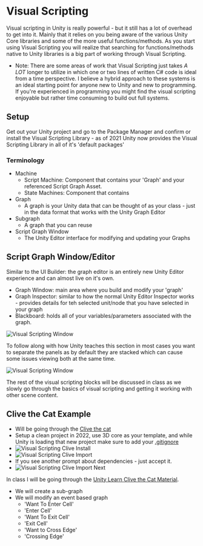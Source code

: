 # Visual Scripting

Visual scripting in Unity is really powerful - but it still has a lot of overhead to get into it. Mainly that it relies on you being aware of the various Unity Core libraries and some of the more useful functions/methods. As you start using Visual Scripting you will realize that searching for functions/methods native to Unity libraries is a big part of working through Visual Scripting.

* Note: There are some areas of work that Visual Scripting just takes *A LOT* longer to utilize in which one or two lines of written C# code is ideal from a time perspective. I believe a hybrid approach to these systems is an ideal starting point for anyone new to Unity and new to programming. If you're experienced in programming you might find the visual scripting enjoyable but rather time consuming to build out full systems.

## Setup

Get out your Unity project and go to the Package Manager and confirm or install the Visual Scripting Library - as of 2021 Unity now provides the Visual Scripting Library in all of it's 'default packages'

### Terminology

* Machine
  * Script Machine: Component that contains your 'Graph' and your referenced Script Graph Asset.
  * State Machines: Component that contains
* Graph
  * A graph is your Unity data that can be thought of as your class - just in the data format that works with the Unity Graph Editor
* Subgraph
  * A graph that you can reuse 
* Script Graph Window
  * The Unity Editor interface for modifying and updating your Graphs

## Script Graph Window/Editor

Similar to the UI Builder: the graph editor is an entirely new Unity Editor experience and can almost live on it's own.

* Graph Window: main area where you build and modify your 'graph'
* Graph Inspector: similar to how the normal Unity Editor Inspector works - provides details for teh selected unit/node that you have selected in your graph
* Blackboard: holds all of your variables/parameters associated with the graph.

![Visual Scripting Window](../images/VisualScriptingEditor.PNG)

To follow along with how Unity teaches this section in most cases you want to separate the panels as by default they are stacked which can cause some issues viewing both at the same time.

![Visual Scripting Window](../images/VisualScriptingEditor_01.PNG)

The rest of the visual scripting blocks will be discussed in class as we slowly go through the basics of visual scripting and getting it working with other scene content.

## Clive the Cat Example

* Will be going through the [Clive the cat](https://learn.unity.com/project/visual-scripting-application-clive-the-cat-s-visual-crypting)
* Setup a clean project in 2022, use 3D core as your template, and while Unity is loading that new project make sure to add your [.gitignore]()
* ![Visual Scripting Clive Install](../images/VS_Clive_01.png)
* ![Visual Scripting Clive Import](../images/VS_Clive_02.png)
* If you see another prompt about dependencies - just accept it.
* ![Visual Scripting Clive Import Next](../images/VS_Clive_03.png)

In class I will be going through the [Unity Learn Clive the Cat Material](https://learn.unity.com/tutorial/gameplay-logic-in-visual-scripting?uv=2021.3&projectId=605b6eefedbc2a0020a72147#63a13396edbc2a52cff857a5).

* We will create a sub-graph
* We will modify an event based graph
  * 'Want To Enter Cell'
  * 'Enter Cell'
  * 'Want To Exit Cell'
  * 'Exit Cell'
  * 'Want to Cross Edge'
  * 'Crossing Edge'
